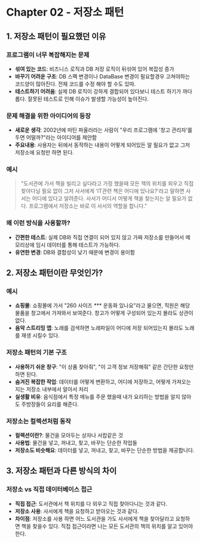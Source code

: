 # Chapter 02 - 저장소 패턴

## 1. 저장소 패턴이 필요했던 이유

### 프로그램이 너무 복잡해지는 문제
* **섞여 있는 코드**: 비즈니스 로직과 DB 저장 로직이 뒤섞여 있어 복잡성 증가
* **바꾸기 어려운 구조**: DB 스펙 변경이나 DataBase 변경이 필요할경우 고쳐야하는 코드양이 많아진다. 전체 코드를 수정 해야 할 수도 있따.
* **테스트하기 어려움**: 실제 DB 로직이 강하게 결합되어 있다보니 테스트 하기가 까다롭다. 잘못된 테스트로 인해 이슈가 발생할 가능성이 높아진다.

### 문제 해결을 위한 아이디어의 등장
* **새로운 생각**: 2002년에 마틴 파울러라는 사람이 "우리 프로그램에 '창고 관리자'를 두면 어떨까?"라는 아이디어를 제안함
* **주요내용**: 사용자는 뒤에서 동작하는 내용이 어떻게 되어있든 알 필요가 없고 그저 저장소에 요청만 하면 된다. 

### 예시
> "도서관에 가서 책을 빌리고 싶다라고 가정 했을때 
> 모든 책의 위치를 외우고 직접 찾아다닐 필요 없이 그저 사서에게 'IT관련 책은 어디에 있나요?'라고 말하면 사서는 어디에 있다고 알려준다. 
> 사서가 어디서 어떻게 책을 찾는지는 알 필요가 없다. 프로그램에서 저장소는 바로 이 사서의 역할을 합니다."

### 왜 이런 방식을 사용할까?
* **간편한 테스트**: 실제 DB와 직접 연결이 되어 있지 않고 가짜 저장소를 만들어서 메모리상에 임시 데이터를 통해 테스트가 가능하다.
* **유연한 변경**: DB와 결합성이 낮기 때문에 변경이 용이함

## 2. 저장소 패턴이란 무엇인가?

### 예시
* **쇼핑몰**: 쇼핑몰에 가서 "260 사이즈 *** 운동화 있나요"라고 물으면, 직원은 해당 물품을 창고에서 가져와서 보여준다. 창고가 어떻게 구성되어 있는지 몰라도 상관이 없다.
* **음악 스트리밍 앱**: 노래를 검색하면 노래파일이 어디에 저장 되어있는지 몰라도 노래를 재생 시킬수 있다.

### 저장소 패턴의 기본 구조
* **사용하기 쉬운 창구**: "이 상품 찾아줘", "이 고객 정보 저장해줘" 같은 간단한 요청만 하면 된다.
* **숨겨진 복잡한 작업**: 데이터를 어떻게 변환하고, 어디에 저장하고, 어떻게 가져오는지는 저장소 내부에서 알아서 처리
* **실생활 비유**: 음식점에서 특정 메뉴를 주문 했을때 내가 요리하는 방법을 알지 않아도 주방장들이 요리를 해준다.

### 저장소는 컬렉션처럼 동작
* **컬렉션이란?**: 물건을 모아두는 상자나 서랍같은 것
* **사용법**: 물건을 넣고, 꺼내고, 찾고, 바꾸는 단순한 작업들
* **저장소도 비슷해요**: 데이터를 넣고, 꺼내고, 찾고, 바꾸는 단순한 방법을 제공합니다.

## 3. 저장소 패턴과 다른 방식의 차이

### 저장소 vs 직접 데이터베이스 접근
* **직접 접근**: 도서관에서 책 위치를 다 외우고 직접 찾아다니는 것과 같다.
* **저장소 사용**: 사서에게 책을 요청하고 받아오는 것과 같다.
* **차이점**: 저장소를 사용 하면 어느 도서관을 가도 사서에게 책을 찾아달라고 요청하면 책을 찾을수 있다. 직접 접근이라면 나는 모든 도서관의 책의 위치를 알고 있어야 한다.
